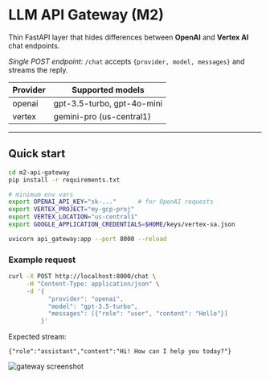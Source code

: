 # LLM API Gateway (M2)

Thin FastAPI layer that hides differences between **OpenAI** and **Vertex AI** chat endpoints.

*Single POST endpoint*: `/chat` accepts `{provider, model, messages}` and streams the reply.

| Provider | Supported models             |
|----------|------------------------------|
| openai   | gpt-3.5-turbo, gpt-4o-mini   |
| vertex   | gemini-pro (us-central1)     |

---

## Quick start
```bash
cd m2-api-gateway
pip install -r requirements.txt

# minimum env vars
export OPENAI_API_KEY="sk-..."      # for OpenAI requests
export VERTEX_PROJECT="my-gcp-proj"
export VERTEX_LOCATION="us-central1"
export GOOGLE_APPLICATION_CREDENTIALS=$HOME/keys/vertex-sa.json

uvicorn api_gateway:app --port 8000 --reload
```

### Example request
```bash
curl -X POST http://localhost:8000/chat \
     -H "Content-Type: application/json" \
     -d '{
           "provider": "openai",
           "model": "gpt-3.5-turbo",
           "messages": [{"role": "user", "content": "Hello"}]
         }'
```

Expected stream:
```
{"role":"assistant","content":"Hi! How can I help you today?"}
```

![gateway screenshot](../docs/m2_gateway.png) <!-- add after capturing Postman/curl output -->
